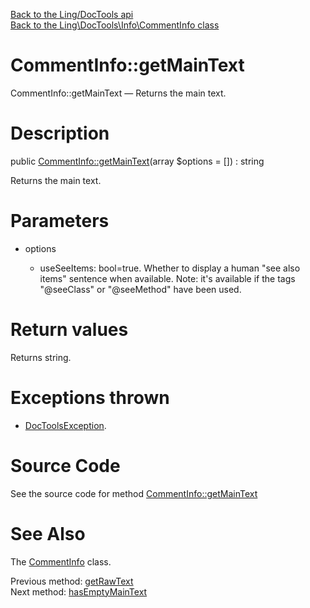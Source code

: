 [Back to the Ling/DocTools api](https://github.com/lingtalfi/DocTools/blob/master/doc/api/Ling/DocTools.md)<br>
[Back to the Ling\DocTools\Info\CommentInfo class](https://github.com/lingtalfi/DocTools/blob/master/doc/api/Ling/DocTools/Info/CommentInfo.md)


CommentInfo::getMainText
================



CommentInfo::getMainText — Returns the main text.




Description
================


public [CommentInfo::getMainText](https://github.com/lingtalfi/DocTools/blob/master/doc/api/Ling/DocTools/Info/CommentInfo/getMainText.md)(array $options = []) : string




Returns the main text.




Parameters
================


- options

    - useSeeItems: bool=true. Whether to display a human "see also items" sentence when available.
     Note: it's available if the tags "@seeClass" or "@seeMethod" have been used.


Return values
================

Returns string.


Exceptions thrown
================

- [DocToolsException](https://github.com/lingtalfi/DocTools/blob/master/doc/api/Ling/DocTools/Exception/DocToolsException.md).&nbsp;







Source Code
===========
See the source code for method [CommentInfo::getMainText](https://github.com/lingtalfi/DocTools/blob/master/Info/CommentInfo.php#L168-L178)


See Also
================

The [CommentInfo](https://github.com/lingtalfi/DocTools/blob/master/doc/api/Ling/DocTools/Info/CommentInfo.md) class.

Previous method: [getRawText](https://github.com/lingtalfi/DocTools/blob/master/doc/api/Ling/DocTools/Info/CommentInfo/getRawText.md)<br>Next method: [hasEmptyMainText](https://github.com/lingtalfi/DocTools/blob/master/doc/api/Ling/DocTools/Info/CommentInfo/hasEmptyMainText.md)<br>

